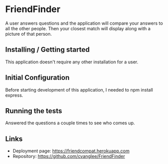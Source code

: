 # FriendFinder
A user answers questions and the application will compare your answers to all the other people.  Then your closest match will display along with a picture of that person.

## Installing / Getting started

This application doesn't require any other installation for a user.

## Initial Configuration

Before starting development of this application, I needed to npm install express.


## Running the tests

Answered the questions a couple times to see who comes up. 

## Links

- Deployment page: https://friendcompat.herokuapp.com
- Repository: https://github.com/cvanglee/FriendFinder
